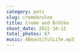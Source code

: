 ```yaml
---
category: pets
slug: cremebrulee
title: Creme and Brûlée
shoot_date: 2022-10-12
total_photos: 67
music: ABeautifulLife.mp3
---
```

